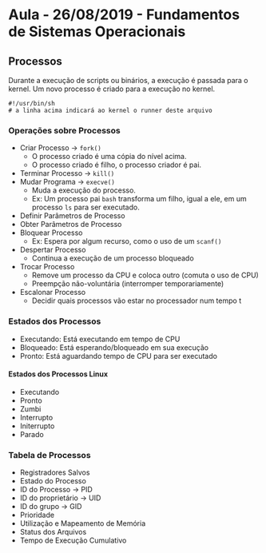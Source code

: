 # Aula - 26/08/2019 - Fundamentos de Sistemas Operacionais

## Processos

Durante a execução de scripts ou binários, a execução é passada para o kernel.
Um novo processo é criado para a execução no kernel.

```shell
#!/usr/bin/sh
# a linha acima indicará ao kernel o runner deste arquivo
```

### Operações sobre Processos

- Criar Processo -> `fork()`
  - O processo criado é uma cópia do nível acima.
  - O processo criado é filho, o processo criador é pai.
- Terminar Processo -> `kill()`
- Mudar Programa -> `execve()`
  - Muda a execução do processo.
  - Ex: Um processo pai `bash` transforma um filho, igual a ele, em um processo
    `ls` para ser executado.
- Definir Parâmetros de Processo
- Obter Parâmetros de Processo
- Bloquear Processo
  - Ex: Espera por algum recurso, como o uso de um `scanf()`
- Despertar Processo
  - Continua a execução de um processo bloqueado
- Trocar Processo
  - Remove um processo da CPU e coloca outro (comuta o uso de CPU)
  - Preempção não-voluntária (interromper temporariamente)
- Escalonar Processo
  - Decidir quais processos vão estar no processador num tempo t

### Estados dos Processos

- Executando: Está executando em tempo de CPU
- Bloqueado: Está esperando/bloqueado em sua execução
- Pronto: Está aguardando tempo de CPU para ser executado

#### Estados dos Processos Linux

- Executando
- Pronto
- Zumbi
- Interrupto
- Initerrupto
- Parado

### Tabela de Processos

- Registradores Salvos
- Estado do Processo
- ID do Processo -> PID
- ID do proprietário -> UID
- ID do grupo -> GID
- Prioridade
- Utilização e Mapeamento de Memória
- Status dos Arquivos
- Tempo de Execução Cumulativo
